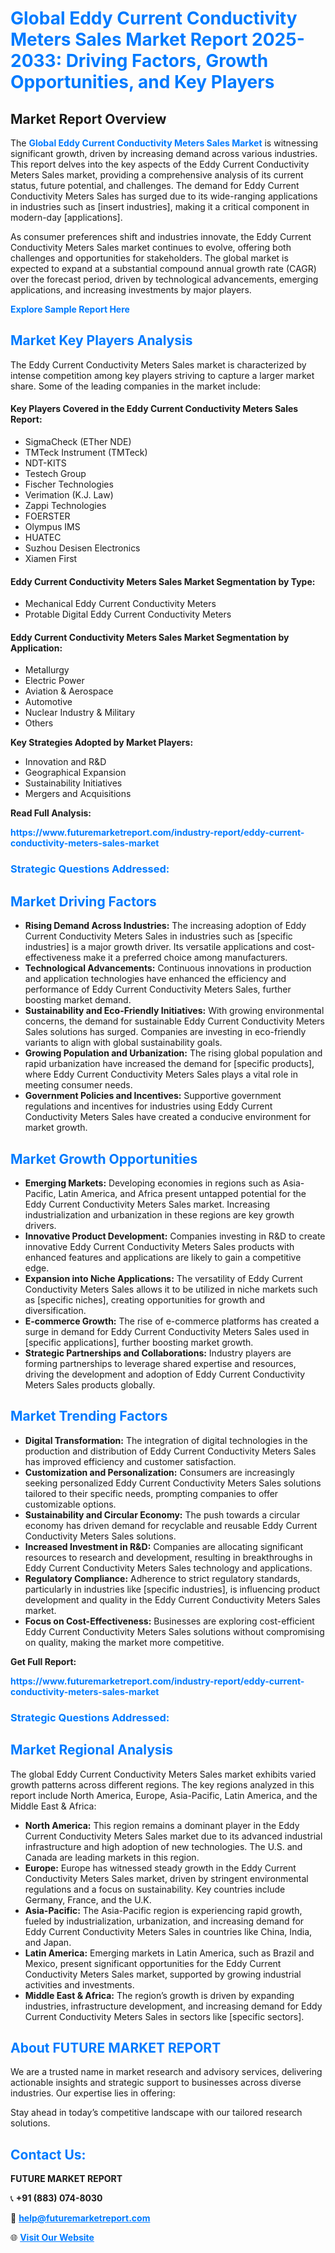 <h1 style="color: #007BFF;">Global Eddy Current Conductivity Meters Sales Market Report 2025-2033: Driving Factors, Growth Opportunities, and Key Players</h1>

<section id="overview">
<h2>Market Report Overview</h2>
<p>The <a href="https://www.futuremarketreport.com/industry-report/eddy-current-conductivity-meters-sales-market" style="color: #007BFF; text-decoration: none;"><strong>Global Eddy Current Conductivity Meters Sales Market</strong></a> is witnessing significant growth, driven by increasing demand across various industries. This report delves into the key aspects of the Eddy Current Conductivity Meters Sales market, providing a comprehensive analysis of its current status, future potential, and challenges. The demand for Eddy Current Conductivity Meters Sales has surged due to its wide-ranging applications in industries such as [insert industries], making it a critical component in modern-day [applications].</p>
<p>As consumer preferences shift and industries innovate, the Eddy Current Conductivity Meters Sales market continues to evolve, offering both challenges and opportunities for stakeholders. The global market is expected to expand at a substantial compound annual growth rate (CAGR) over the forecast period, driven by technological advancements, emerging applications, and increasing investments by major players.</p>
</section>

<section id="overview">
<p><a href="https://www.futuremarketreport.com/request-sample/reportId=103830" style="color: #007BFF; text-decoration: none;"><strong>Explore Sample Report Here</strong></a></p>
</section>

<section id="key-players">
<h2 style="color: #007BFF;">Market Key Players Analysis</h2>
<p>The Eddy Current Conductivity Meters Sales market is characterized by intense competition among key players striving to capture a larger market share. Some of the leading companies in the market include:</p>
<h4>Key Players Covered in the Eddy Current Conductivity Meters Sales Report:</h4>
<ul><li>SigmaCheck (ETher NDE)</li><li>TMTeck Instrument (TMTeck)</li><li>NDT-KITS</li><li>Testech Group</li><li>Fischer Technologies</li><li>Verimation (K.J. Law)</li><li>Zappi Technologies</li><li>FOERSTER</li><li>Olympus IMS</li><li>HUATEC</li><li>Suzhou Desisen Electronics</li><li>Xiamen First</li></ul>
<h4>Eddy Current Conductivity Meters Sales Market Segmentation by Type:</h4>
<ul><li>Mechanical Eddy Current Conductivity Meters</li><li>Protable Digital Eddy Current Conductivity Meters</li></ul>

<h4>Eddy Current Conductivity Meters Sales Market Segmentation by Application:</h4>
<ul><li>Metallurgy</li><li>Electric Power</li><li>Aviation &amp; Aerospace</li><li>Automotive</li><li>Nuclear Industry &amp; Military</li><li>Others</li></ul>
<p><strong>Key Strategies Adopted by Market Players:</strong></p>
<ul>
<li>Innovation and R&D</li>
<li>Geographical Expansion</li>
<li>Sustainability Initiatives</li>
<li>Mergers and Acquisitions</li>
</ul>
</section>

<section>
<p><strong>Read Full Analysis: </strong></p><a href="https://www.futuremarketreport.com/industry-report/eddy-current-conductivity-meters-sales-market" style="color: #007BFF; text-decoration: none;"><strong>https://www.futuremarketreport.com/industry-report/eddy-current-conductivity-meters-sales-market</strong></a>
<h3 style="color: #007BFF;">Strategic Questions Addressed:</h3>
</section>

<section id="driving-factors">
<h2 style="color: #007BFF;">Market Driving Factors</h2>
<ul>
<li><strong>Rising Demand Across Industries:</strong> The increasing adoption of Eddy Current Conductivity Meters Sales in industries such as [specific industries] is a major growth driver. Its versatile applications and cost-effectiveness make it a preferred choice among manufacturers.</li>
<li><strong>Technological Advancements:</strong> Continuous innovations in production and application technologies have enhanced the efficiency and performance of Eddy Current Conductivity Meters Sales, further boosting market demand.</li>
<li><strong>Sustainability and Eco-Friendly Initiatives:</strong> With growing environmental concerns, the demand for sustainable Eddy Current Conductivity Meters Sales solutions has surged. Companies are investing in eco-friendly variants to align with global sustainability goals.</li>
<li><strong>Growing Population and Urbanization:</strong> The rising global population and rapid urbanization have increased the demand for [specific products], where Eddy Current Conductivity Meters Sales plays a vital role in meeting consumer needs.</li>
<li><strong>Government Policies and Incentives:</strong> Supportive government regulations and incentives for industries using Eddy Current Conductivity Meters Sales have created a conducive environment for market growth.</li>
</ul>
</section>

<section id="growth-opportunities">
<h2 style="color: #007BFF;">Market Growth Opportunities</h2>
<ul>
<li><strong>Emerging Markets:</strong> Developing economies in regions such as Asia-Pacific, Latin America, and Africa present untapped potential for the Eddy Current Conductivity Meters Sales market. Increasing industrialization and urbanization in these regions are key growth drivers.</li>
<li><strong>Innovative Product Development:</strong> Companies investing in R&D to create innovative Eddy Current Conductivity Meters Sales products with enhanced features and applications are likely to gain a competitive edge.</li>
<li><strong>Expansion into Niche Applications:</strong> The versatility of Eddy Current Conductivity Meters Sales allows it to be utilized in niche markets such as [specific niches], creating opportunities for growth and diversification.</li>
<li><strong>E-commerce Growth:</strong> The rise of e-commerce platforms has created a surge in demand for Eddy Current Conductivity Meters Sales used in [specific applications], further boosting market growth.</li>
<li><strong>Strategic Partnerships and Collaborations:</strong> Industry players are forming partnerships to leverage shared expertise and resources, driving the development and adoption of Eddy Current Conductivity Meters Sales products globally.</li>
</ul>
</section>

<section id="trending-factors">
<h2 style="color: #007BFF;">Market Trending Factors</h2>
<ul>
<li><strong>Digital Transformation:</strong> The integration of digital technologies in the production and distribution of Eddy Current Conductivity Meters Sales has improved efficiency and customer satisfaction.</li>
<li><strong>Customization and Personalization:</strong> Consumers are increasingly seeking personalized Eddy Current Conductivity Meters Sales solutions tailored to their specific needs, prompting companies to offer customizable options.</li>
<li><strong>Sustainability and Circular Economy:</strong> The push towards a circular economy has driven demand for recyclable and reusable Eddy Current Conductivity Meters Sales solutions.</li>
<li><strong>Increased Investment in R&D:</strong> Companies are allocating significant resources to research and development, resulting in breakthroughs in Eddy Current Conductivity Meters Sales technology and applications.</li>
<li><strong>Regulatory Compliance:</strong> Adherence to strict regulatory standards, particularly in industries like [specific industries], is influencing product development and quality in the Eddy Current Conductivity Meters Sales market.</li>
<li><strong>Focus on Cost-Effectiveness:</strong> Businesses are exploring cost-efficient Eddy Current Conductivity Meters Sales solutions without compromising on quality, making the market more competitive.</li>
</ul>
</section>

<section>
<p><strong>Get Full Report: </strong></p><a href="https://www.futuremarketreport.com/industry-report/eddy-current-conductivity-meters-sales-market" style="color: #007BFF; text-decoration: none;"><strong>https://www.futuremarketreport.com/industry-report/eddy-current-conductivity-meters-sales-market</strong></a>
<h3 style="color: #007BFF;">Strategic Questions Addressed:</h3>
</section>


<section id="regional-analysis">
<h2 style="color: #007BFF;">Market Regional Analysis</h2>
<p>The global Eddy Current Conductivity Meters Sales market exhibits varied growth patterns across different regions. The key regions analyzed in this report include North America, Europe, Asia-Pacific, Latin America, and the Middle East & Africa:</p>
<ul>
<li><strong>North America:</strong> This region remains a dominant player in the Eddy Current Conductivity Meters Sales market due to its advanced industrial infrastructure and high adoption of new technologies. The U.S. and Canada are leading markets in this region.</li>
<li><strong>Europe:</strong> Europe has witnessed steady growth in the Eddy Current Conductivity Meters Sales market, driven by stringent environmental regulations and a focus on sustainability. Key countries include Germany, France, and the U.K.</li>
<li><strong>Asia-Pacific:</strong> The Asia-Pacific region is experiencing rapid growth, fueled by industrialization, urbanization, and increasing demand for Eddy Current Conductivity Meters Sales in countries like China, India, and Japan.</li>
<li><strong>Latin America:</strong> Emerging markets in Latin America, such as Brazil and Mexico, present significant opportunities for the Eddy Current Conductivity Meters Sales market, supported by growing industrial activities and investments.</li>
<li><strong>Middle East & Africa:</strong> The region’s growth is driven by expanding industries, infrastructure development, and increasing demand for Eddy Current Conductivity Meters Sales in sectors like [specific sectors].</li>
</ul>
</section>

<footer>
<h2 style="color: #007BFF;">About FUTURE MARKET REPORT</h2>
<p>We are a trusted name in market research and advisory services, delivering actionable insights and strategic support to businesses across diverse industries. Our expertise lies in offering:</p>

<p>Stay ahead in today’s competitive landscape with our tailored research solutions.</p>

<h2 style="color: #007BFF;">Contact Us:</h2>
<p><strong>FUTURE MARKET REPORT</strong></p>
<p>📞 <strong>+91 (883) 074-8030</strong></p>
<p>📧 <strong><a href="mailto:help@futuremarketreport.com" style="color: #007BFF;">help@futuremarketreport.com</a></strong></p>
<p>🌐 <strong><a href="https://www.futuremarketreport.com/" style="color: #007BFF;">Visit Our Website</a></strong></p>
</footer>